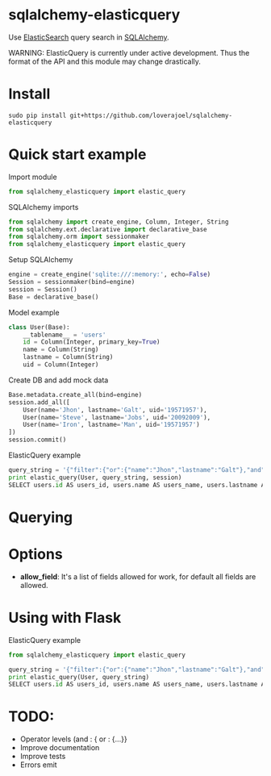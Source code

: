 # sqlalchemy-elasticquery

Use [ElasticSearch](http://www.elasticsearch.org/) query search in [SQLAlchemy](http://www.sqlalchemy.org/).

WARNING: ElasticQuery is currently under active development.  Thus the format of the API and this module may change drastically.

# Install
```
sudo pip install git+https://github.com/loverajoel/sqlalchemy-elasticquery
```
# Quick start example
Import module
```python
from sqlalchemy_elasticquery import elastic_query
```

SQLAlchemy imports
```python
from sqlalchemy import create_engine, Column, Integer, String
from sqlalchemy.ext.declarative import declarative_base
from sqlalchemy.orm import sessionmaker
from sqlalchemy_elasticquery import elastic_query
```

Setup SQLAlchemy
```python
engine = create_engine('sqlite:///:memory:', echo=False)
Session = sessionmaker(bind=engine)
session = Session()
Base = declarative_base()
```

Model example
```python
class User(Base):
	__tablename__ = 'users'
	id = Column(Integer, primary_key=True)
	name = Column(String)
	lastname = Column(String)
	uid = Column(Integer)
```

Create DB and add mock data
```python
Base.metadata.create_all(bind=engine)
session.add_all([
	User(name='Jhon', lastname='Galt', uid='19571957'),
	User(name='Steve', lastname='Jobs', uid='20092009'),
	User(name='Iron', lastname='Man', uid='19571957')
])
session.commit()
```

ElasticQuery example
```python
query_string = '{"filter":{"or":{"name":"Jhon","lastname":"Galt"},"and":{"uid":"19571957"}}}'
print elastic_query(User, query_string, session)
SELECT users.id AS users_id, users.name AS users_name, users.lastname AS users_lastname, users.uid AS users_uid FROM users WHERE users.uid = :uid_1 AND (users.lastname = :lastname_1 OR users.name = :name_1)
```
# Querying

# Options

* **allow_field**: It's a list of fields allowed for work, for default all fields are allowed.

# Using with Flask

ElasticQuery example
```python
from sqlalchemy_elasticquery import elastic_query

query_string = '{"filter":{"or":{"name":"Jhon","lastname":"Galt"},"and":{"uid":"19571957"}}}'
print elastic_query(User, query_string)
SELECT users.id AS users_id, users.name AS users_name, users.lastname AS users_lastname, users.uid AS users_uid FROM users WHERE users.uid = :uid_1 AND (users.lastname = :lastname_1 OR users.name = :name_1)
```

# TODO:
 - Operator levels (and : { or : {...}}
 - Improve documentation
 - Improve tests
 - Errors emit